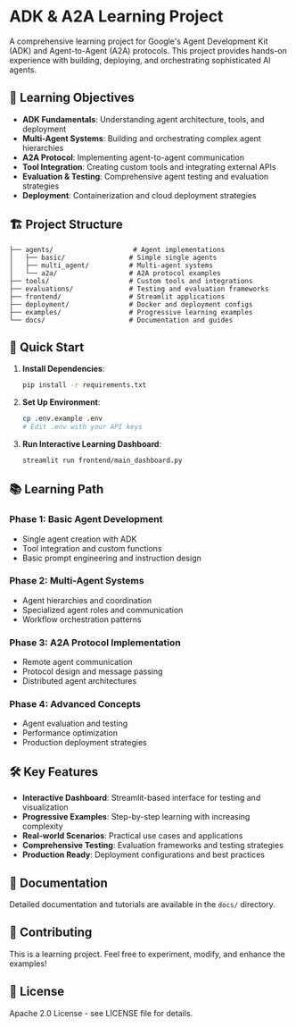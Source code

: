 # ADK & A2A Learning Project

A comprehensive learning project for Google's Agent Development Kit (ADK) and Agent-to-Agent (A2A) protocols. This project provides hands-on experience with building, deploying, and orchestrating sophisticated AI agents.

## 🎯 Learning Objectives

- **ADK Fundamentals**: Understanding agent architecture, tools, and deployment
- **Multi-Agent Systems**: Building and orchestrating complex agent hierarchies
- **A2A Protocol**: Implementing agent-to-agent communication
- **Tool Integration**: Creating custom tools and integrating external APIs
- **Evaluation & Testing**: Comprehensive agent testing and evaluation strategies
- **Deployment**: Containerization and cloud deployment strategies

## 🏗️ Project Structure

```
├── agents/                    # Agent implementations
│   ├── basic/                # Simple single agents
│   ├── multi_agent/          # Multi-agent systems
│   └── a2a/                  # A2A protocol examples
├── tools/                    # Custom tools and integrations
├── evaluations/              # Testing and evaluation frameworks
├── frontend/                 # Streamlit applications
├── deployment/               # Docker and deployment configs
├── examples/                 # Progressive learning examples
└── docs/                     # Documentation and guides
```

## 🚀 Quick Start

1. **Install Dependencies**:
   ```bash
   pip install -r requirements.txt
   ```

2. **Set Up Environment**:
   ```bash
   cp .env.example .env
   # Edit .env with your API keys
   ```

3. **Run Interactive Learning Dashboard**:
   ```bash
   streamlit run frontend/main_dashboard.py
   ```

## 📚 Learning Path

### Phase 1: Basic Agent Development
- Single agent creation with ADK
- Tool integration and custom functions
- Basic prompt engineering and instruction design

### Phase 2: Multi-Agent Systems
- Agent hierarchies and coordination
- Specialized agent roles and communication
- Workflow orchestration patterns

### Phase 3: A2A Protocol Implementation
- Remote agent communication
- Protocol design and message passing
- Distributed agent architectures

### Phase 4: Advanced Concepts
- Agent evaluation and testing
- Performance optimization
- Production deployment strategies

## 🛠️ Key Features

- **Interactive Dashboard**: Streamlit-based interface for testing and visualization
- **Progressive Examples**: Step-by-step learning with increasing complexity
- **Real-world Scenarios**: Practical use cases and applications
- **Comprehensive Testing**: Evaluation frameworks and testing strategies
- **Production Ready**: Deployment configurations and best practices

## 📖 Documentation

Detailed documentation and tutorials are available in the `docs/` directory.

## 🤝 Contributing

This is a learning project. Feel free to experiment, modify, and enhance the examples!

## 📄 License

Apache 2.0 License - see LICENSE file for details.
